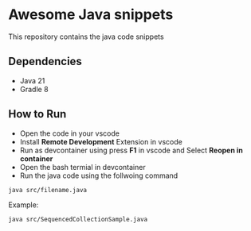 # Awesome Java snippets

This repository contains the java code snippets


## Dependencies

* Java 21
* Gradle 8

## How to Run

* Open the code in your vscode
* Install **Remote Development** Extension in vscode
* Run as devcontainer using press **F1** in vscode and Select **Reopen in container**
* Open the bash termial in devcontainer
* Run the java code using the follwoing command
```bash
java src/filename.java
```

Example:

```bash
java src/SequencedCollectionSample.java
```
